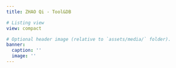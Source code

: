 ```yaml
---
title: ZHAO Qi - Tool&DB

# Listing view
view: compact

# Optional header image (relative to `assets/media/` folder).
banner:
  caption: ''
  image: ''
---
```

